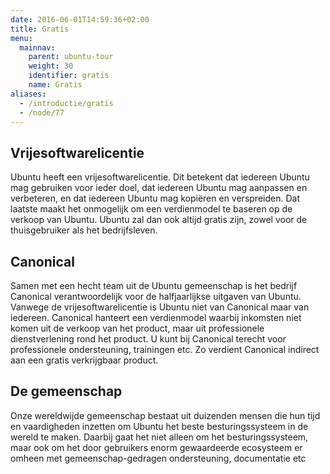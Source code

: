 ```yaml
---
date: 2016-06-01T14:59:36+02:00
title: Gratis
menu:
  mainnav:
    parent: ubuntu-tour
    weight: 30
    identifier: gratis
    name: Gratis
aliases:
  - /introductie/gratis
  - /node/77
---
```


## Vrijesoftwarelicentie
Ubuntu heeft een vrijesoftwarelicentie. Dit betekent dat iedereen Ubuntu mag gebruiken voor ieder doel, dat iedereen Ubuntu mag aanpassen en verbeteren, en dat iedereen Ubuntu mag kopiëren en verspreiden. Dat laatste maakt het onmogelijk om een verdienmodel te baseren op de verkoop van Ubuntu.  Ubuntu zal dan ook altijd gratis zijn, zowel voor de thuisgebruiker als het bedrijfsleven.

## Canonical
Samen met een hecht team uit de Ubuntu gemeenschap is het bedrijf Canonical verantwoordelijk voor de halfjaarlijkse uitgaven van Ubuntu. Vanwege de vrijesoftwarelicentie is Ubuntu niet van Canonical maar van iedereen. Canonical hanteert een verdienmodel waarbij inkomsten niet komen uit de verkoop van het product, maar uit professionele dienstverlening rond het product. U kunt bij Canonical terecht voor professionele ondersteuning, trainingen etc. Zo verdient Canonical indirect aan een gratis verkrijgbaar product.

## De gemeenschap
Onze wereldwijde gemeenschap bestaat uit duizenden mensen die hun tijd en vaardigheden inzetten om Ubuntu het beste besturingssysteem in de wereld te maken. Daarbij gaat het niet alleen om het besturingssysteem, maar ook om het door gebruikers enorm gewaardeerde ecosysteem er omheen met gemeenschap-gedragen ondersteuning, documentatie etc
